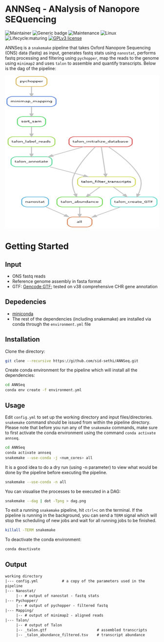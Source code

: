 # ANNSeq - ANalysis of Nanopore SEQuencing

<!-- badges: start -->
![Maintainer](https://img.shields.io/badge/maintainer-SidSethi-blue)
![Generic badge](https://img.shields.io/badge/WMS-snakemake-blue.svg)
![Maintenance](https://img.shields.io/badge/Maintained%3F-yes-green.svg)
![Linux](https://svgshare.com/i/Zhy.svg)
![Lifecycle:maturing](https://img.shields.io/badge/lifecycle-maturing-blue.svg)
[![GPLv3 license](https://img.shields.io/badge/License-GPLv3-blue.svg)](https://github.com/sid-sethi/APTARS/blob/main/LICENSE)
<!-- badges: end -->

ANNSeq is a `snakemake` pipeline that takes Oxford Nanopore Sequencing (ONS) data (fastq) as input, generates fastq stats using `nanostat`, performs fastq processing and filtering using `pychopper`, map the reads to the genome using `minimap2` and uses `talon` to assemble and quantify transcripts. Below is the dag of the pipeline:  

<p align="center">
  <img src="dag/dag.png" width="600" height="500"/>  
</p>


# Getting Started

## Input

- ONS fastq reads
- Reference genome assembly in fasta format
- GTF: [Gencode GTF](https://www.gencodegenes.org/human/); tested on v38 comprehensive CHR gene annotation

## Depedencies

- [miniconda](https://conda.io/miniconda.html)
- The rest of the dependencies (including snakemake) are installed via conda through the `environment.yml` file


## Installation

Clone the directory:

```bash
git clone --recursive https://github.com/sid-sethi/ANNSeq.git
```

Create conda environment for the pipeline which will install all the dependencies:

```bash
cd ANNSeq
conda env create -f environment.yml
```

## Usage

Edit `config.yml` to set up the working directory and input files/directories. `snakemake` command should be issued from within the pipeline directory. Please note that before you run any of the `snakemake` commands, make sure to first activate the conda environment using the command `conda activate annseq`.

```bash
cd ANNSeq
conda activate annseq
snakemake --use-conda -j <num_cores> all
```
It is a good idea to do a dry run (using -n parameter) to view what would be done by the pipeline before executing the pipeline.

```bash
snakemake --use-conda -n all
```

You can visualise the processes to be executed in a DAG:

```bash
snakemake --dag | dot -Tpng > dag.png
```

To exit a running `snakemake` pipeline, hit `ctrl+c` on the terminal. If the pipeline is running in the background, you can send a `TERM` signal which will stop the scheduling of new jobs and wait for all running jobs to be finished.

```bash
killall -TERM snakemake
```

To deactivate the conda environment:
```bash
conda deactivate
```

## Output
```
working directory  
|--- config.yml           # a copy of the parameters used in the pipeline  
|--- Nanostat/  
     |-- # output of nanostat - fastq stats  
|--- Pychopper/  
     |-- # output of pychopper - filtered fastq  
|--- Mapping/  
     |-- # output of minimap2 - aligned reads  
|--- Talon/  
     |-- # output of Talon  
     |-- _talon.gtf                       # assembled transcripts  
     |-- _talon_abundance_filtered.tsv    # transcript abundance  
     
```
